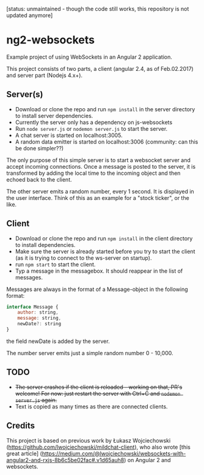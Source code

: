 [status: unmaintained - though the code still works, this repository is not updated anymore]

# ng2-websockets
Example project of using WebSockets in an Angular 2 application.

This project consists of two parts, a client (angular 2.4, as of Feb.02.2017) and server part (Nodejs 4.x+).

## Server(s)
- Download or clone the repo and run `npm install` in the server directory to install server dependencies.
- Currently the server only has a dependency on js-websockets
- Run `node server.js` or `nodemon server.js` to start the server.
- A chat server is started on localhost:3005.
- A random data emitter is started on localhost:3006 (community: can this be done simpler??)

The only purpose of this simple server is to start a websocket server and accept incoming connections. Once a message is posted to the server, it is transformed by adding the local time to the incoming object and then echoed back to the client.

The other server emits a random number, every 1 second. It is displayed in the user interface. Think of this as an example for a "stock ticker", or the like. 

## Client
- Download or clone the repo and run `npm install` in the client directory to install dependencies.
- Make sure the server is already started before you try to start the client (as it is trying to connect to the ws-server on startup).
- run `npm start` to start the client.
- Typ a message in the messagebox. It should reappear in the list of messages.

Messages are always in the format of a Message-object in the following format:
```javascript
interface Message {
	author: string,
	message: string,
	newDate?: string
}
```

the field newDate is added by the server.

The number server emits just a simple random number 0 - 10,000.

## TODO
- ~~The server crashes if the client is reloaded - working on that, PR's welcome! For now: just restart the server with Ctrl+C and `nodemon server.js` again.~~
- Text is copied as many times as there are connected clients. 

## Credits
This project is based on previous work by Łukasz Wojciechowski (https://github.com/lwojciechowski/mildchat-client), who also wrote [this great article] (https://medium.com/@lwojciechowski/websockets-with-angular2-and-rxjs-8b6c5be02fac#.v1d65auh8)  on Angular 2 and websockets.
